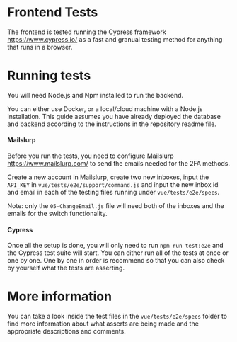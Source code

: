 # Frontend Tests
The frontend is tested running the Cypress framework https://www.cypress.io/ as a fast and granual testing method for anything that runs in a browser.

# Running tests
You will need Node.js and Npm installed to run the backend. 

You can either use Docker, or a local/cloud machine with a Node.js installation. This guide assumes you have already deployed the database and backend according to the instructions in the repository readme file.

#### Mailslurp

Before you run the tests, you need to configure Mailslurp https://www.mailslurp.com/ to send the emails needed for the 2FA methods.

Create a new account in Mailslurp, create two new inboxes, input the `API_KEY` in `vue/tests/e2e/support/command.js` and input the new inbox id and email in each of the testing files running under `vue/tests/e2e/specs`.

Note: only the `05-ChangeEmail.js` file will need both of the inboxes and the emails for the switch functionality.

#### Cypress

Once all the setup is done, you will only need to run `npm run test:e2e` and the Cypress test suite will start. You can either run all of the tests at once or one by one. One by one in order is recommend so that you can also check by yourself what the tests are asserting.

# More information

You can take a look inside the test files in the ``vue/tests/e2e/specs`` folder to find more information about what asserts are being made and the appropriate descriptions and comments. 